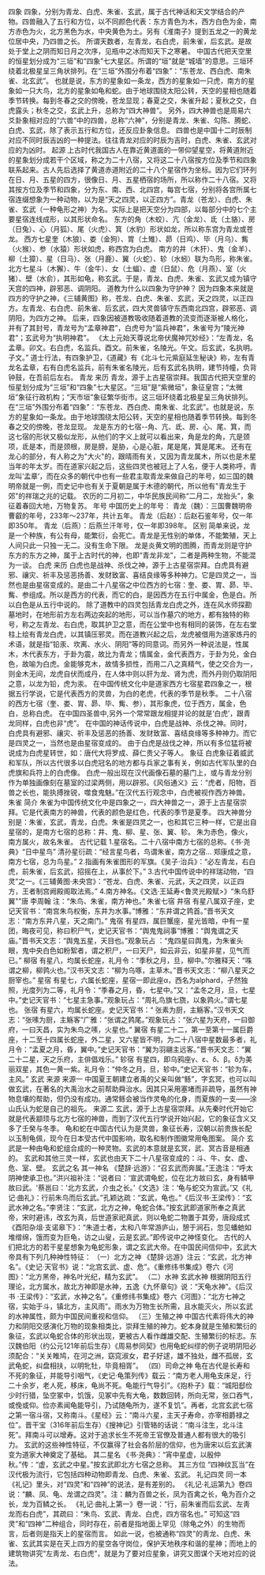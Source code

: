 四象
四象，分别为青龙、白虎、朱雀、玄武，属于古代神话和天文学结合的产物。四兽融入了五行和方位，以不同颜色代表：东方青色为木，西方白色为金，南方赤色为火，北方黑色为水，中央黄色为土。另有《淮南子》提到五龙之一的黄龙位居中央，乃四兽之长。
所谓天数者，左青龙，右白虎，前朱雀，后玄武。是故处于堂上之阴而知日月之次序，见瓶中之冰而知天下之寒暑。
中国古代把天空里的恒星划分成为“三垣”和“四象”七大星区。所谓的“垣”就是“城墙”的意思。三垣环绕着北极星呈三角状排列。在“三垣”外围分布着“四象”：“东苍龙、西白虎、南朱雀、北玄武”。
也就是说，东方的星象如一条龙，西方的星象如一只虎，南方的星象如一只大鸟，北方的星象如龟和蛇。由于地球围绕太阳公转，天空的星相也随着季节转换。每到冬春之交的傍晚，苍龙显现；春夏之交，朱雀升起；夏秋之交，白虎露头；秋冬之交，玄武上升，总称为“四大神兽”。
另外，四大神兽也是周易六爻卦象相对应的“六兽”中的四兽，总称“六神”，分别是青龙、朱雀、勾陈、腾蛇、白虎、玄武，除了表示五行和方位，还反应卦象信息。
四兽也是中国十二时辰制对应不同时辰吉凶的一种提法。往往青龙对应的时辰为吉时，白虎、朱雀、玄武对应的为凶时。
起源
上古时代我国古人在靠近黄道面的一带仰望星空，将黄道附近的星象划分成若干个区域，称之为二十八宿，又将这二十八宿按方位及季节和四象联系起来。古人先后选择了黄道赤道附近的二十八个星宿作为坐标。因为它们环列在日、月、五星的四方，很像日、月、五星栖宿的场所，所以称作二十八宿。又将其按方位及季节和四象，分为东、南、西、北四宫，每宫七宿，分别将各宫所属七宿连缀想象为一种动物，以为是“天之四灵，以正四方”。青龙（苍龙）、白虎、朱雀、玄武（一种龟形之神）为名。实际上是把天空分为四部，以每部分中的七个主要星宿连线成形，以其形状命名。
东方的角（木蛟）、亢（金龙）、氐（土貉）、房（日兔）、心（月狐）、尾（火虎）、箕（水豹）形状如龙，所以称东宫为青龙或苍龙。
西方七星奎（木狼）、娄（金狗）、胃（土雉）、昴（日鸡）、毕（月乌）、觜（火猴）、参（水猿）形状如虎，称西宫为白虎。
南方的井（木犴）、鬼（金羊）、柳（土獐）、星（日马）、张（月鹿）、翼（火蛇）、轸（水蚓）联为鸟形，称朱雀。
北方七星斗（木獬）、牛（金牛）、女（土蝠）、虚（日鼠）、危（月燕）、室（火猪）、壁（水俞），其形如龟，称玄武。于是，青龙、白虎、朱雀、玄武又成为镇守天宫的四神，辟邪恶、调阴阳。
道教为什么以四象为守护神？
因为四象本来就是四方的守护之神，《三辅黄图》称，苍龙、白虎、朱雀、玄武，天之四灵，以正四方。左青龙、右白虎、前朱雀、后玄武，四大灵兽镇守东西南北四宫，辟邪恶、调阴阳，为四方之神。
后来，四象因被道教吸收随着道教的流变而逐渐被人格化，并有了其封号，青龙号为“孟章神君”，白虎号为“监兵神君”，朱雀号为“陵光神君”；玄武号为“执明神君”。
《太上元始天尊说北帝伏魔神咒妙经》：“左青龙，名孟章。卯文。右白虎，名监兵。酉文。前朱雀，名陵光。午文。后玄武，名执明。子文。”
道士行法，有四象护卫，《道藏》有《北斗七元紫庭延生秘诀》称，左有青龙名孟章，右有白虎名监兵，前有朱雀名陵光，后有玄武名执明，建节持幢，负背钟鼓，在吾前后左右。
青龙
来历
青龙，源于上古星宿崇拜。我国古代把天空里的恒星划分成为“三垣”和“四象”七大星区。“三垣”是“紫微垣”，象征皇宫；“太微垣”象征行政机构；“天市垣”象征繁华街市。这三垣环绕着北极星呈三角状排列。在“三垣”外围分布着“四象”：“东苍龙、西白虎、南朱雀、北玄武”。也就是说，东方的星象如一条龙。由于地球围绕太阳公转，天空的星相也随着季节转换。每到冬春之交的傍晚，苍龙显现。
龙是东方的七宿--角、亢、氐、房、心、尾、箕，而这七宿的形状又极似龙形，从他们的字义上就可以看出来，角是龙的角，亢是颈项，氐是本，而是颈根，房是膀，是胁，心是心脏，尾是尾，箕是尾末。
还有在龙心的部分，有人称之为"大火"的，跟晴雨有关，又因为青龙属木，所以也是木星当年的年太岁。而在道家兴起之后，这些四灵也被冠上了人名，便于人类称呼，青龙叫‘孟章’，而在众多的朝代中也有一些君主取青龙来做自己的年号，如三国的魏明帝就是一例，而史记中也有关于夏朝是属于木德的朝代，所以他有"青龙生于郊"的祥瑞之兆的记载。
农历的二月初二，中华民族民间称“二月二，龙抬头”，象征着春回大地，万物复苏。
年号
中国历史上的年号：
青龙（魏）：三国曹魏明帝曹叡的年号，233年～237年，共计五年。
青龙（后赵）：后赵石鉴年号，仅一年即350年。
青龙（后燕）：后燕兰汗年号，仅一年即398年。
区别
简单来说，龙是一个种族，有公有母，能繁衍，会死亡。青龙是无性别的单体，不能繁殖，天上人间只此一只独一无二。没有生命下限。
龙是炎黄文明的图腾，而青龙则是守护东方的东方之神，属于上古时代的神，也即“青龙非龙”，二者是两种生物，不能混为一谈。
白虎
来历
白虎也是战神、杀伐之神，源于上古星宿崇拜。白虎具有避邪、禳灾、祈丰及惩恶扬善、发财致富、喜结良缘等多种神力。它是四灵之一，当然也是由星宿变成的。是由二十八星宿之中位西方的七宿：奎、娄、胃、昴、毕、觜、参组成。所以是西方的代表，而它的白，是因西方在五行中属金，色是白。所以白色是从五行中说的。
除了道教中的四灵包括青龙白虎之外，连在风水师探勘墓地时，在地形前方左右两边突起的地形，可以当作墓穴的地方，都有独特的称号，称之左青龙、右白虎，取其护卫之意，而在公堂中也有相同的装饰，在左右堂柱上绘有青龙白虎，以其镇压邪灵。而在道教兴起之后，龙虎被借用为道家炼丹的术语，就是指“铅汞、坎离、水火、阴阳”等的同意词。而另外一种说法是，性属木，木代表东方，于卦为震，故比为青龙；情属金，金代表西方，于卦为兑，金白色，故喻为白虎。金能够克木，故情多损性，而用二八之真精气，使之交合为一，则金木无间，龙虎自伏而成丹，在人体中则以肝为龙、肾为虎，而外丹则仍取阴阳之意，以龙为铅，虎为汞。
在中国传统文化中是道家西方七宿星君四象之一，根据五行学说，它是代表西方的灵兽，为白的老虎，代表的季节是秋季。 二十八宿的西方七宿（奎、娄、胃、昴、毕、觜、参），其形象虎，位于西方，属金，色白，总称白虎。
在中国四圣兽中,另外一个常常跟龙相提并论的就是‘白虎’，跟青龙同样，白虎也非“虎”。
在中国的神话传说中，白虎是战神、杀伐之神。同时，白虎具有避邪、禳灾、祈丰及惩恶的扬善、发财致富、喜结良缘等多种神力。而它是四灵之一，当然也是由星宿变成的。
由于白虎是战伐之神，所以有多位猛将被说成为白虎星转世，如：唐代大将罗成、薛仁贵父子等人。
象征
白虎象征着威武和军队，所以古代很多以白虎冠名的地方都与兵家之事有关，例如古代军队里的白虎旗和兵符上的白虎像。 白虎一般出现在汉代画像石墓的墓门上，或与青龙分别作为单独画像刻在墓室的过梁两侧，用以辟邪。《风俗通义》云：“虎者，阳物，百兽之长也，能执搏挫锐，噬食鬼魅。”在汉代五行观念中，白虎被视作西方神兽。
朱雀
简介
朱雀为中国传统文化中是四象之一，四大神兽之一，源于上古星宿崇拜。它是代表南方的神兽，代表的颜色是红色，代表的季节是夏季。
四大神兽分别是：朱雀，玄武，青龙，白虎。朱雀是四灵之一，也和其它三种一样，它是出自星宿的，是南方七宿的总称：井、鬼、柳、星、张、翼、轸。
朱为赤色，像火，南方属火，故名朱雀。
古代记载
1.星宿名。二十八宿中南方七宿的总称。《书·尧典》“日中星鸟” 清孙星衍疏：“经言星鸟者，鸟谓朱雀，南方之宿… 郑康成之意，南方七宿，总为鸟星。”
2.指画有朱雀图形的军旗。《吴子·治兵》：“必左青龙，右白虎，前朱雀，后玄武，招摇在上，从事於下。”
3.古代中国传说中的祥瑞动物，“四灵”之一。《三辅黄图·未央宫》：“苍龙、白虎、朱雀、元武，天之四灵，以正四方，王者制宫阙殿阁取法焉。”
4.南方神名。《文选·王延寿<鲁灵光殿赋>》“朱鸟舒翼"”唐 李周翰 注：“朱鸟、朱雀，南方神也。”
朱雀七宿
井宿
有星八属双子座，史记天官书：“南宫朱鸟权衡，东井为水事。”博雅：“东井谓之鹑首。”晋书天文志：“南方东井八星，天之南门。”
鬼宿
有星四，属巨蟹座，星光皆暗，中有一星团，晦夜可见，称曰积尸气，史记天官书：“舆鬼鬼祠事”博雅：“舆鬼谓之天庙。”晋书天文志：“舆鬼五星，天目也。”观象玩占 ：“鬼四星曰舆鬼，为朱雀头眼，鬼中央白色如粉絮者，谓之积尸，一曰天尸，如云非云，如星非星，见气而已。”
柳宿
有星八，均属长蛇座，礼月令：“季秋之月，旦，柳中。”尔雅释天：“咮谓之柳，柳鹑火也。”汉书天文志：“柳为乌啄，主草木。”晋书天文志：“柳八星天之厨宰也。”
星宿
有星七，六属长蛇座，星宿一即此座α，西名为alphard，孑然独照，光度列为二等，礼月令：“季春之月，昏，七星中。”又：“孟冬之月，旦，七星中。”史记天官书：“七星主急事。”观象玩占：“周礼鸟旗七旒，以象鹑火。”谓七星也。
张宿
有星六，均属长蛇座。史记天官书：“ 张素为厨，主觞客。”汉书天文志：“张嗉为厨，主觞客”广雅：“张谓之鹑尾。”观象玩占：“张六星为天府，一曰御府，一曰天昌，实为朱鸟之嗉，火星也。”
翼宿
有星二十二，第一至第十一属巨爵座，十二至十四属长蛇座，外二星，又六星皆不明，为二十八宿中星数最多者，礼月令：“孟夏之月，昏，翼中。”史记天官书：“翼为羽翮主远客。”晋书天文志：“翼二十二星，天之乐府，主俳倡戏乐。”
轸宿
有星四，即乌鸦座γ、ε、δ、β。δ为美丽双星，其色一黄一紫。礼月令：“仲冬之月，旦，轸中。”史记天官书：“轸为车，主风。”
玄武
来源
来源一
中国夏王朝建立者禹的父亲叫做“鲧”，字玄冥，也可以叫做玄武，在著名的大禹治水之前帮助舜治水。因其只采用塞堵而非疏导，虽然有神物息壤的帮助，但仍没有成功。通常鲧会被当作灵龟的化身，而夏族的一支——涂山氏认为蛇是自己的祖先。
来源二
玄武，源于上古星宿崇拜。从先秦时代开始它就是代表颛顼与北方七宿的神兽，而到了汉代五行学说开始兴起，它的象征含义又多了壬癸与冬季。
龟和蛇在中国古代认为是灵兽，象征长寿，汉朝以前贵族长配以玉制龟佩，现今在日本受古代中国影响，取名和制作图徽常用龟图案。
简介
玄武是一种由龟和蛇组合成的一种灵物。玄武的本意就是玄冥，武、冥古音是相通的。
玄武和其他三灵一样，玄武也由天下二十八星宿变成的：斗、牛、女、虚、危、室、壁。
玄武之名
其一神名
《楚辞·远游》：“召玄武而奔属。”王逸注：“呼太阴神使承卫也。”洪兴祖补注：“说者曰：‘宣武谓龟蛇，位在北方故曰玄，身有鳞甲故曰武。'蔡邕曰：'北方玄武，介虫之长。’《文选》注：‘龟与蛇交为宣武。’又《礼记·曲礼》：行前朱鸟而后玄武。”孔颖达疏：“玄武，龟也。”《后汉书·王梁传》：“玄武水神之名。”李贤注：“玄武，北方之神，龟蛇合体。”按玄武即道家所奉之真武帝，宋时避讳，改玄为真，后世道家祀真武，则以龟蛇二物置于其旁，唐段成式《酉阳杂俎·支诺皋下》：“朱道士者，太和八年常游庐山，憩于涧石，忽见蟠虵如堆缯绵，饿而变为巨龟，访之山叟，云是玄武。”即传说中之神怪变化。
古代的人们把北方的若干星星想象为龟蛇形象，谓之玄武大帝。在中国民间信仰中，玄武大帝具有下列几种神性特征：
（一）北方之神
《楚辞·远游》注云：“玄武，北方神名”。《史记·天官书》说：“北宫玄武、虚、危”。《重修纬书集成》卷六《河图》：“北方黑帝，神名叶光纪，精为玄武”。
（二）水神 玄武水神
根据阴阳五行理论，北方属水，故北方神即是水神，五逸《九怀章句》说：“天龟水神”。《后汉书 ·王梁传》：“玄武，水神之名”。《重修纬书集成》卷六《河图》：“北方七神之宿，实始于斗，镇北方，主风雨”。雨水为万物生长所需，且水能灭火，所以玄武的水神属性，颇为中国民间重视和信仰。
（三）生殖之神
中国古代素将伟大的神力和阴阳交感演化万物的现象相类比，崇拜生殖的神力。蛇本身就是生殖和繁衍的象征，玄武以龟蛇合体的形状出现，更被古人看作雌雄交配、生殖繁衍的标志。东汉魏伯阳（约公元121年前后生存）《周易参同契》也用龟蛇纠缪的例子说明阴阳必须配合：“关关睢鸠，在河之洲，窈窕淑女，君子好逑，雄不独处，雌不孤居，玄武龟蛇，纠盘相扶，以明牝牡，毕竟相胥”。
（四）司命之神
龟在古代是长寿和不死的象征，并能导引咽气，《史记·龟策列传》载云：“南方老人用龟支床足，行二十余岁，老人死，移床，龟尚不死。龟能行气导引”。《抱朴子》载：“城阳郄俭少时行猎，坠空冢中，饥饿，见冢中先有大龟，数数回转，所向无常，张口吞气，或俛或仰。俭亦素闻龟能导引，乃试随龟所为，遂不复饥”。再者，北宫玄武七宿之第一宿斗宿，又称南斗。《星经》云：“南斗六星，主天子寿命，亦宰相爵禄之位”。晋干宝（316年前后生存）《搜神记》引管辂的话说：“南斗注生，北斗注死”。拜南斗可以增寿。这对于追求长生不死帝王官僚及普通人都有很大的吸引力。
玄武的这些神性特征，不仅赢得了社会各阶层的信仰，也为唐宋以后玄武演变为道家大神奠定了基础。
其二星名
《书·尧典》：“宵中星虚，以殷仲秋。”传：“虚，玄武之中星。”按玄武即北方七宿之总称。
其三方位
“四神纹瓦当”在汉代极为流行，它包括四种动物即青龙、白虎、朱雀、玄武。
礼记四灵
同一本《礼记》里头，对“四灵”和“四神”的说法，是有差别的。
《礼记·礼运第九》卷四说：“麟、凤、龟、龙谓之四灵”。注：麟为百兽之长，凤为百禽之长，龟为百介之长，龙为百鳞之长。
《礼记·曲礼上第一》卷一说：“行，前朱雀而后玄武、左靑龙而右白虎”，其疏曰：“朱鸟、玄武、靑龙、白虎，四方宿名也。”
可知这“四灵”和“四神”二种组合，同时存在，前者是指地面上罕见（除龟之外）的生物而言，后者则是指天上的星宿而言。
如此一说，也被通称“四灵”的靑龙、白虎、朱雀、玄武其实是在天上四方的星空各守岗位，保护天地秩序和谐的星神；而地上的建筑物讲究“左靑龙、右白虎”，就是为了要对应星象，讲究又图谋个天地对应的说法。
